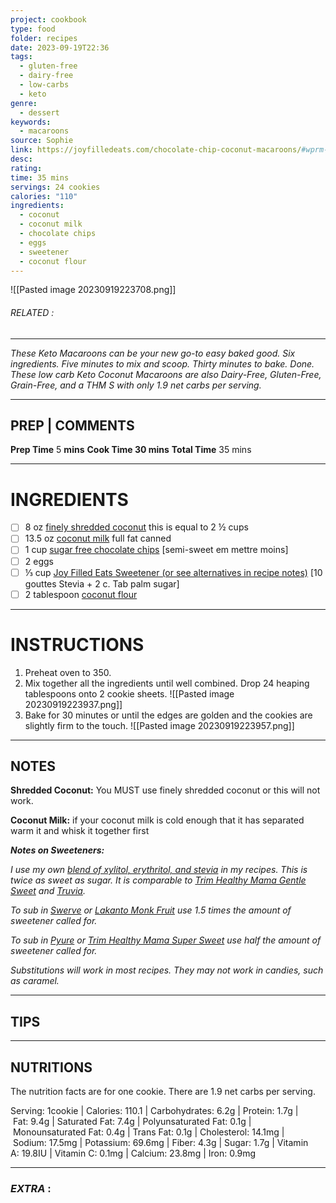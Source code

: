 ```yaml
---
project: cookbook
type: food
folder: recipes
date: 2023-09-19T22:36
tags:
  - gluten-free
  - dairy-free
  - low-carbs
  - keto
genre:
  - dessert
keywords:
  - macaroons
source: Sophie
link: https://joyfilledeats.com/chocolate-chip-coconut-macaroons/#wprm-recipe-container-12679
desc: 
rating: 
time: 35 mins
servings: 24 cookies
calories: "110"
ingredients:
  - coconut
  - coconut milk
  - chocolate chips
  - eggs
  - sweetener
  - coconut flour
---
```


![[Pasted image 20230919223708.png]]
###### *RELATED* : 
---
_These Keto Macaroons can be your new go-to easy baked good. Six ingredients. Five minutes to mix and scoop. Thirty minutes to bake. Done. These low carb Keto Coconut Macaroons are also Dairy-Free, Gluten-Free, Grain-Free, and a THM S with only 1.9 net carbs per serving._

---
## PREP | COMMENTS

**Prep Time** 5 **mins**
**Cook Time 30 mins**
**Total Time** 35 mins

---
# INGREDIENTS

- [ ] 8 oz [finely shredded coconut](https://amzn.to/3LtYMZC) this is equal to 2 ½ cups
- [ ] 13.5 oz [coconut milk](http://amzn.to/2oUSeLb) full fat canned
- [ ] 1 cup [sugar free chocolate chips](https://amzn.to/3reQUFW) [semi-sweet em mettre moins]
- [ ] 2 eggs
- [ ] ⅓ cup [Joy Filled Eats Sweetener (or see alternatives in recipe notes)](https://joyfilledeats.com/sweetener/) [10 gouttes Stevia + 2 c. Tab palm sugar]
- [ ] 2 tablespoon [coconut flour](https://rstyle.me/+2ZVvqErg1_Zik64hkoTaYw)

---
# INSTRUCTIONS

1. Preheat oven to 350.
2. Mix together all the ingredients until well combined. Drop 24 heaping tablespoons onto 2 cookie sheets.
![[Pasted image 20230919223937.png]]
3. Bake for 30 minutes or until the edges are golden and the cookies are slightly firm to the touch.
![[Pasted image 20230919223957.png]]

---
## NOTES

**Shredded Coconut:** You MUST use finely shredded coconut or this will not work.

**Coconut Milk:** if your coconut milk is cold enough that it has separated warm it and whisk it together first

**_Notes on Sweeteners:_** 

_I use my own [blend of xylitol, erythritol, and stevia](https://joyfilledeats.com/sweetener/) in my recipes. This is twice as sweet as sugar. It is comparable to [Trim Healthy Mama Gentle Sweet](https://store.trimhealthymama.com/product/gentle-sweet-xylitol-erythritol-stevia-ground-blend-3lb-bag/?ref=50) and [Truvia](https://amzn.to/2MjGDhY)._

_To sub in [Swerve](https://amzn.to/2MlbUBk) or [Lakanto Monk Fruit](https://amzn.to/2wIYnAW) use 1.5 times the amount of sweetener called for._ 

_To sub in [Pyure](https://amzn.to/2MTpVam) or [Trim Healthy Mama Super Sweet](https://store.trimhealthymama.com/product/super-sweet-blend-erythritol-stevia-3lb-bag/?ref=50) use half the amount of sweetener called for._

_Substitutions will work in most recipes. They may not work in candies, such as caramel._

---
## TIPS



---
## NUTRITIONS

The nutrition facts are for one cookie. There are 1.9 net carbs per serving.

Serving: 1cookie | Calories: 110.1 | Carbohydrates: 6.2g | Protein: 1.7g | Fat: 9.4g | Saturated Fat: 7.4g | Polyunsaturated Fat: 0.1g | Monounsaturated Fat: 0.4g | Trans Fat: 0.1g | Cholesterol: 14.1mg | Sodium: 17.5mg | Potassium: 69.6mg | Fiber: 4.3g | Sugar: 1.7g | Vitamin A: 19.8IU | Vitamin C: 0.1mg | Calcium: 23.8mg | Iron: 0.9mg

---
### *EXTRA* :



